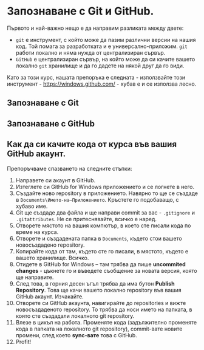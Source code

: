 # Запознаване с Git и GitHub.

Първото и най-важно нещо е да направим разликата между двете:

* `git` е инструмент, с който може да пазим различни версии на нашия код. Той помага за разработката и е универсално-приложим. `git` работи локално и няма нужда от централизиран сървър.
* `GitHub` е централизиран сървър, на който може да си качите вашето локално `git` хранилище и да го дадете на някой друг да го види.

Като за този курс, нашата препоръка е следната - използвайте този инструмент - https://windows.github.com/ - хубав е и се използва лесно.

## Запознаване с Git

## Запознаване с GitHub

## Как да си качите кода от курса във вашия GitHub акаунт.

Препоръчваме спазването на следните стъпки:

1. Направете си акаунт в GitHub.
2. Изтеглете си GitHub for Windows приложението и се логнете в него.
3. Създайте ново repository в приложението. Навярно то ще се създаде в `Documents\Името-на–Приложението`. Кръстете го подобаващо, с хубаво име.
4. Git ще създаде два файла и ще направи commit за вас - `.gitignore` и `.gitattributes`. Не се притеснявайте, всичко е наред.
5. Отворете мястото на вашия компютър, в което сте писали кода по време на курса.
6. Отворете и създадената папка в `Documents`, където стои вашето новосъздадено repository.
7. Копирайте кода от там, където сте го писали, в мястото, където е вашето хранилище. Всичко.
8. Отидете в GitHub for Windows – там трябва да пише **uncommited changes** - цъкнете го и въведете съобщение за новата версия, която ще направите.
9. След това, в горния десен ъгъл трябва да има бутон **Publish Repository**. Това ще качи вашето локално repository във вашия GitHub акаунт. Изчакайте.
10. Отворете си GitHub акаунта, навигирайте до repositories и вижте новосъздаденото repository. То трябва да носи името на папката, в която сте създадали локалното git repository.
11. Влезе в цикъл на работа. Променяте кода (задължително променяте кода в папката на локалното git repository), commit-вате новите промени, след което **sync-вате** това с GitHub.
12. Profit!

